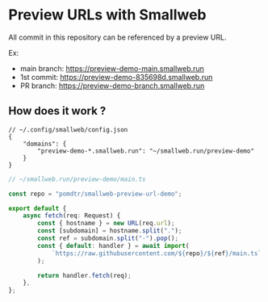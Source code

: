 # Preview URLs with Smallweb

All commit in this repository can be referenced by a preview URL.

Ex:

- main branch: <https://preview-demo-main.smallweb.run>
- 1st commit: <https://preview-demo-835698d.smallweb.run>
- PR branch: <https://preview-demo-branch.smallweb.run>

## How does it work ?

```jsonc
// ~/.config/smallweb/config.json
{
    "domains": {
        "preview-demo-*.smallweb.run": "~/smallweb.run/preview-demo"
    }
}
```

```ts
// ~/smallweb.run/preview-demo/main.ts

const repo = "pomdtr/smallweb-preview-url-demo";

export default {
    async fetch(req: Request) {
        const { hostname } = new URL(req.url);
        const [subdomain] = hostname.split(".");
        const ref = subdomain.split("-").pop();
        const { default: handler } = await import(
            `https://raw.githubusercontent.com/${repo}/${ref}/main.ts`
        );

        return handler.fetch(req);
    },
};
```
